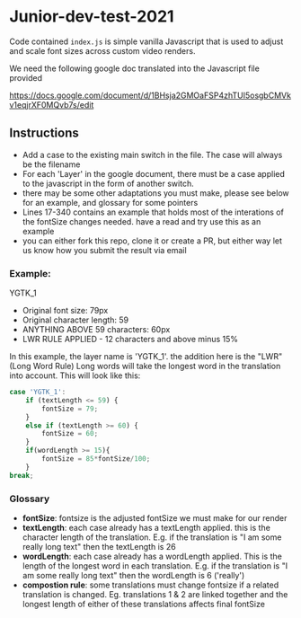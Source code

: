 # Junior-dev-test-2021

Code contained `index.js` is simple vanilla Javascript that is used to adjust and scale font sizes across custom video renders.

We need the following google doc translated into the Javascript file provided

<https://docs.google.com/document/d/1BHsja2GMOaFSP4zhTUI5osgbCMVkv1eqjrXF0MQvb7s/edit>

## Instructions
* Add a case to the existing main switch in the file. The case will always be the filename
* For each 'Layer' in the google document, there must be a case applied to the javascript in the form of another switch.
* there may be some other adaptations you must make, please see below for an example, and glossary for some pointers
* Lines 17-340 contains an example that holds most of the interations of the fontSize changes needed. have a read and try use this as an example
* you can either fork this repo, clone it or create a PR, but either way let us know how you submit the result via email

### Example:

YGTK_1
* Original font size: 79px
* Original character length: 59
* ANYTHING ABOVE 59 characters: 60px 
* LWR RULE APPLIED - 12 characters and above minus 15%

In this example, the layer name is 'YGTK_1'. the addition here is the "LWR" (Long Word Rule) Long words will take the longest word in the translation into account. This will look like this:

``` js
case 'YGTK_1':    
    if (textLength <= 59) {
        fontSize = 79;
    }
    else if (textLength >= 60) {
        fontSize = 60;
    }
    if(wordLength >= 15){
        fontSize = 85*fontSize/100;
    }
break;
```

### Glossary

* **fontSize**: fontsize is the adjusted fontSize we must make for our render
* **textLength**: each case already has a textLength applied. this is the character length of the translation. E.g. if the translation is "I am some really long text" then the textLength is 26
* **wordLength**: each case already has a wordLength applied. This is the length of the longest word in each translation. E.g. if the translation is "I am some really long text" then the wordLength is 6 ('really')
* **compostion rule**: some translations must change fontsize if a related translation is changed. Eg. translations 1 & 2 are linked together and the longest length of either of these translations affects final fontSize
